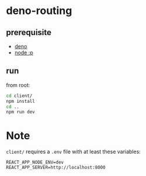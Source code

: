 # deno-routing

## prerequisite

- [deno](https://deno.land/)
- [node :p](https://nodejs.org/en/)

## run

from root:

```bash
cd client/
npm install
cd ..
npm run dev
```

# Note

`client/` requires a `.env` file with at least these variables:

```
REACT_APP_NODE_ENV=dev
REACT_APP_SERVER=http://localhost:8000
```
